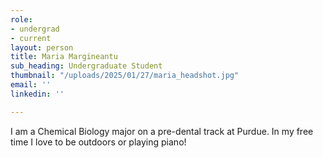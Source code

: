 ```yaml
---
role:
- undergrad
- current
layout: person
title: Maria Margineantu
sub_heading: Undergraduate Student
thumbnail: "/uploads/2025/01/27/maria_headshot.jpg"
email: ''
linkedin: ''

---
```

I am a Chemical Biology major on a pre-dental track at Purdue. In my free time I love to be outdoors or playing piano!
